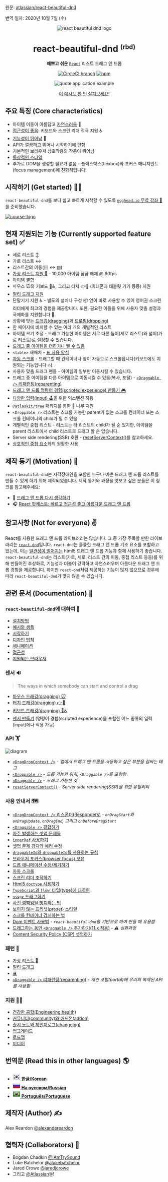 원문: [atlassian/react-beautiful-dnd](https://github.com/atlassian/react-beautiful-dnd)

번역 일자: 2020년 10월 7일 (수)

<p align="center">
  <img src="https://user-images.githubusercontent.com/2182637/53611918-54c1ff80-3c24-11e9-9917-66ac3cef513d.png" alt="react beautiful dnd logo" />
</p>
<h1 align="center">react-beautiful-dnd <small><sup>(rbd)</sup></small></h1>

<div align="center">

**예쁘고 쉬운** [`React`](https://facebook.github.io/react/) 리스트 드래그 앤 드롭

[![CircleCI branch](https://img.shields.io/circleci/project/github/atlassian/react-beautiful-dnd/master.svg)](https://circleci.com/gh/atlassian/react-beautiful-dnd/tree/master)
[![npm](https://img.shields.io/npm/v/react-beautiful-dnd.svg)](https://www.npmjs.com/package/react-beautiful-dnd)

![quote application example](https://user-images.githubusercontent.com/2182637/53614150-efbed780-3c2c-11e9-9204-a5d2e746faca.gif)

[이 예시도 한 번 살펴보세요!](https://react-beautiful-dnd.netlify.com/iframe.html?selectedKind=board&selectedStory=simple)

</div>

## 주요 특징 (Core characteristics)

- 아이템 이동이 아름답고 [자연스러움](/docs/about/animations.md) 💐
- [접근성이 좋음](/docs/about/accessibility.md): 키보드와 스크린 리더 적극 지원 ♿️
- [기능성이 뛰어남](/docs/support/media.md) 🚀
- API가 깔끔하고 뛰어나 시작하기에 편함
- 기본적인 브라우저 상호작용의 작동이 뛰어남
- [독창적인 스타일](/docs/guides/preset-styles.md)
- 추가로 DOM을 생성할 필요가 없음 - 플렉스박스(flexbox)와 포커스 매니지먼트(focus management)에 친화적입니다!

## 시작하기 (Get started) 👩‍🏫

`react-beautiful-dnd`를 보다 쉽고 빠르게 시작할 수 있도록 [`egghead.io` 무료 강좌 🥚](https://egghead.io/courses/beautiful-and-accessible-drag-and-drop-with-react-beautiful-dnd)를 준비했습니다.

[![course-logo](https://user-images.githubusercontent.com/2182637/43372837-8c72d3f8-93e8-11e8-9d92-a82adde7718f.png)](https://egghead.io/courses/beautiful-and-accessible-drag-and-drop-with-react-beautiful-dnd)

## 현재 지원되는 기능 (Currently supported feature set) ✅

- 세로 리스트 ↕
- 가로 리스트 ↔
- 리스트간의 이동(▤ ↔ ▤)
- [가상 리스트 지원 👾](/docs/patterns/virtual-lists.md) - 10,000 아이템 잠금 해제 @ 60fps
- [아이템 결합](/docs/guides/combining.md)
- 마우스 🐭와 키보드 🎹♿️, 그리고 터치 👉📱 (휴대폰과 태블릿 기기 등등) 지원
- [멀티 드래그 지원](/docs/patterns/multi-drag.md)
- 단말기기 지원 ♿️ - 별도의 설치나 구성 📦 없이 바로 사용할 수 있어 영어권 스크린 리더에게 최고의 경험을 제공합니다. 또한, 필요한 이들을 위해 사용자 맞춤 설정과 국제화를 지원합니다 💖.
- 상황에 맞는 [드래깅(dragging)](/docs/api/draggable.md#optional-props)과 [드로핑(dropping)](/docs/api/droppable.md#conditionally-dropping)
- 한 페이지에 비치할 수 있는 여러 개의 개별적인 리스트
- 아이템 크기 조정 - 드래그 가능한 아이템은 서로 다른 높이(세로 리스트)와 넓이(가로 리스트)로 설정할 수 있습니다.
- [드래그 중 아이템을 더하거나 뺄 수 있음](/docs/guides/changes-while-dragging.md)
- `<table>` 재배치 - [표 사용 양식](/docs/patterns/tables.md)
- [자동 스크롤](/docs/guides/auto-scrolling.md) - 드래그할 때 컨테이너나 창이 자동으로 스크롤됩니다(키보드에도 지원되는 기능입니다 🔥).
- 사용자 맞춤 드래그 핸들 - 아이템의 일부만 이동시킬 수 있습니다.
- 드래그 중 아이템을 다른 아이템으로 이동시킬 수 있음(복사, 포털) - [`<Draggable />` 리패런팅(reparenting)](/docs/guides/reparenting.md)
- [드래그 앤 드롭 명령어 경험(scripted experience) 만들기 🎮](/docs/sensors/sensor-api.md)
- [다양한 입력(input) 🕹](/docs/sensors/sensor-api.md)을 위한 익스텐션 허용
- [`@atlaskit/tree`](https://atlaskit.atlassian.com/packages/core/tree) 패키지를 통한 🌲 나무 지원
- `<Droppable />` 리스트는 스크롤 가능한 parent가 없는 스크롤 컨테이너 또는 스크롤 컨테이너의 child가 될 수 있음
- 개별적인 중첩 리스트 - 리스트는 타 리스트의 child가 될 순 있지만, 아이템을 parent 리스트에서 child 리스트로 드래그 할 순 없습니다.
- Server side rendering(SSR) 호환 - [resetServerContext()](/docs/api/reset-server-context.md)를 참고하세요.
- [상호적인 중첩 요소](/docs/api/draggable.md#interactive-child-elements-within-a-draggable-)와의 원활한 사용

## 제작 동기 (Motivation) 🤔

`react-beautiful-dnd`는 시각장애인을 포함한 누구나 예쁜 드래그 앤 드롭 리스트를 만들 수 있게 하기 위해 제작되었습니다. 제작 동기와 과정을 엿보고 싶은 분들은 이 링크를 참고해주세요:

- 📖 [드래그 앤 드롭 다시 생각하기](https://medium.com/@alexandereardon/rethinking-drag-and-drop-d9f5770b4e6b)
- 🎧 [React 팟캐스트: 빠르고 접근성 좋고 아름다운 드래그 앤 드롭](https://reactpodcast.simplecast.fm/17)

## 참고사항 (Not for everyone) ✌️

React를 사용한 드래그 앤 드롭 라이브러리는 많습니다. 그 중 가장 주목할 만한 라이브러리는 [`react-dnd`](https://github.com/react-dnd/react-dnd)입니다. `react-dnd`는 훌륭한 드래그 앤 드롭 기초 요소를 포함하고 있는데, 이는 [일관성이 떨어지는](https://www.quirksmode.org/blog/archives/2009/09/the_html5_drag.html) html5 드래그 앤 드롭 기능과 함께 사용하기 좋습니다. `react-beautiful-dnd`는 리스트(가로, 세로, 리스트 간의 이동, 중첩 리스트 등등)를 위해 만들어진 추상화로, 기능성과 더불어 강력하고 자연스러우며 아름다운 드래그 앤 드롭 경험을 제공합니다. 하지만 `react-dnd`처럼 제공하는 기능이 많지 않으므로 경우에 따라 `react-beautiful-dnd`가 맞지 않을 수 있습니다.

## 관련 문서 (Documentation) 📖

### `react-beautiful-dnd`에 대하여 👋

- [설치방법](/docs/about/installation.md)
- [예시와 샘플](/docs/about/examples.md)
- [시작하기](https://egghead.io/courses/beautiful-and-accessible-drag-and-drop-with-react-beautiful-dnd)
- [디자인 법칙](/docs/about/design-principles.md)
- [애니메이션](/docs/about/animations.md)
- [접근성](/docs/about/accessibility.md)
- [지원되는 브라우저](/docs/about/browser-support.md)

### 센서 🔉

> The ways in which somebody can start and control a drag

- [마우스 드래깅(dragging) 🐭](/docs/sensors/mouse.md)
- [터치 드래깅(dragging) 👉📱](/docs/sensors/touch.md)
- [키보드 드래깅(dragging) 🎹♿️](/docs/sensors/keyboard.md)
- [센서 만들기](/docs/sensors/sensor-api.md) (명령어 경험(scripted experience)을 포함한 어느 종류의 입력(input)에나 적용 가능)

### API 🏋️‍

![diagram](https://user-images.githubusercontent.com/2182637/53607406-c8f3a780-3c12-11e9-979c-7f3b5bd1bfbd.gif)

- [`<DragDropContext />`](/docs/api/drag-drop-context.md) - _앱에서 드래그 앤 드롭을 사용하고 싶은 부분을 감싸는 태그_
- [`<Droppable />`](/docs/api/droppable.md) - _드롭 가능한 위치; `<Draggable />`를 포함함_
- [`<Draggable />`](/docs/api/draggable.md) - _드래그 가능한 것_
- [`resetServerContext()`](/docs/api/reset-server-context.md) - _Server side rendering(SSR)을 위한 유틸리티_

### 사용 안내서 🗺

- [`<DragDropContext />` 리스폰더(Responders)](/docs/guides/responders.md) - _`onDragStart`와 `onDragUpdate`, `onDragEnd`, 그리고 `onBeforeDragStart`_
- [`<Draggable />` 결합하기](/docs/guides/combining.md)
- [자주 발생하는 셋업 문제들](/docs/guides/common-setup-issues.md)
- [`innerRef` 사용하기](/docs/guides/using-inner-ref.md)
- [셋업 문제 감지와 에러 수정](/docs/guides/setup-problem-detection-and-error-recovery.md)
- [`draggableId`와 `droppableId`를 사용하는 규칙](/docs/guides/identifiers.md)
- [브라우저 포커스(browser focus) 보유](/docs/guides/browser-focus.md)
- [드롭 애니메이션 수정/제거하기](/docs/guides/drop-animation.md)
- [자동 스크롤](/docs/guides/auto-scrolling.md)
- [스크린 리더 조작하기](/docs/guides/screen-reader.md)
- [Html5 `doctype` 사용하기](/docs/guides/doctype.md)
- [`TypeScript`과 `flow`: 타입(type)에 대하여](/docs/guides/types.md)
- [`<svg>` 드래그하기](/docs/guides/dragging-svgs.md)
- [사진 깜빡임을 방지하는 법](/docs/guides/avoiding-image-flickering.md)
- [보이지 않는 프리셋(preset) 스타일](/docs/guides/preset-styles.md)
- [스크롤 컨테이너 감지하는 법](/docs/guides/how-we-detect-scroll-containers.md)
- [Dom 이벤트 사용법](/docs/guides/how-we-use-dom-events.md) - _`react-beautiful-dnd`를 기반으로 하여 만들 때 유용함_
- [드래그하는 동안 `<Draggable />` 추가하기(11.x 적용)](/docs/guides/changes-while-dragging.md) - _⚠️ 심화과정_
- [Content Security Policy (CSP) 셋업하기](/docs/guides/content-security-policy.md)

### 패턴 👷‍

- [가상 리스트 👾](/docs/patterns/virtual-lists.md)
- [멀티 드래그](/docs/patterns/multi-drag.md)
- [표](/docs/patterns/tables.md)
- [`<Draggable />` 리패런팅(reparenting)](/docs/guides/reparenting.md) - _개인 포털(portal)에 우리의 복제된 API를 사용함_

### 지원 👩‍⚕️

- [건강한 공학(Engineering health)](/docs/support/engineering-health.md)
- [커뮤니티(community)와 애드온(addon)](/docs/support/community-and-addons.md)
- [출시 노트와 체인지로그(changelog)](https://github.com/atlassian/react-beautiful-dnd/releases)
- [업그레이드](/docs/support/upgrading.md)
- [로드맵](https://github.com/atlassian/react-beautiful-dnd/issues)
- [미디어](/docs/support/media.md)

## 번역문 (Read this in other languages) 🌎

- [![kr](https://raw.githubusercontent.com/gosquared/flags/master/flags/flags/shiny/24/South-Korea.png) **한글/Korean**](https://github.com/LeeHyungGeun/react-beautiful-dnd-kr)
- [![ru](https://raw.githubusercontent.com/gosquared/flags/master/flags/flags/shiny/24/Russia.png) **На русском/Russian**](https://github.com/vtereshyn/react-beautiful-dnd-ru)
- [![pt](https://raw.githubusercontent.com/gosquared/flags/master/flags/flags/shiny/24/Brazil.png) **Português/Portuguese**](https://github.com/dudestein/react-beautiful-dnd-pt)

## 제작자 (Author) ✍️

Alex Reardon [@alexandereardon](https://twitter.com/alexandereardon)

## 협력자 (Collaborators) 🤝

- Bogdan Chadkin [@IAmTrySound](https://twitter.com/IAmTrySound)
- Luke Batchelor [@alukebatchelor](https://twitter.com/alukebatchelor)
- Jared Crowe [@jaredjcrowe](https://twitter.com/jaredjcrowe)
- 그리고 [@Atlassian](https://twitter.com/Atlassian)들!
